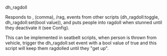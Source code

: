 dh_ragdoll

Responds to , (comma), /rag, events from other scripts (dh_ragdoll:toggle, dh_ragdoll:set(bool value)), and puts people into ragdoll when stunned until they deactivate it (see Config).

This can be implemented in seatbelt scripts, when person is thrown from vehicle, trigger the dh_ragdoll:set event with a bool value of true and this script will keep them ragdolled until they "get up".